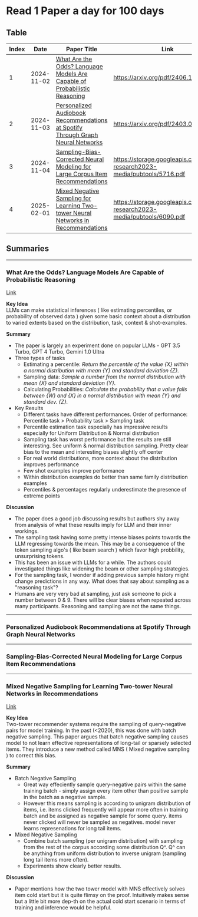# Read 1 Paper a day for 100 days

## Table

|Index|Date|Paper Title|Link|Completed|Notes|
|-----|----|-----------|----|---------|-----|
|1|2024-11-02|[What Are the Odds? Language Models Are Capable of Probabilistic Reasoning](#what-are-the-odds?-language-models-are-capable-of-probabilistic-reasoning)|https://arxiv.org/pdf/2406.12830|Yes||
|2|2024-11-03|[Personalized Audiobook Recommendations at Spotify Through Graph Neural Networks](#personalized-audiobook-recommendations-at-spotify-through-graph-neural-networks)|https://arxiv.org/pdf/2403.05185|Yes|Partial understanding, Revisit|
|3|2024-11-04|[Sampling-Bias-Corrected Neural Modeling for Large Corpus Item Recommendations](#sampling-bias-corrected-neural-modeling-for-large-corpus-item-recommendations)|https://storage.googleapis.com/gweb-research2023-media/pubtools/5716.pdf|||
|4|2025-02-01|[Mixed Negative Sampling for Learning Two-tower Neural Networks in Recommendations](#mixed-negative-sampling-for-learning-two-tower-neural-networks-in-recommendations)|https://storage.googleapis.com/gweb-research2023-media/pubtools/6090.pdf|Yes||


## Summaries
-----------------------

### What Are the Odds? Language Models Are Capable of Probabilistic Reasoning
[Link](https://arxiv.org/pdf/2406.12830)

**Key Idea**<br>
LLMs can make statistical inferences ( like estimating percentiles, or probability of observed data ) given some basic context about a distribution to varied extents based on the distribution, task, context & shot-examples.

**Summary**
- The paper is largely an experiment done on popular LLMs - GPT 3.5 Turbo, GPT 4 Turbo, Gemini 1.0 Ultra
- Three types of tasks
  - Estimating a percentile: *Return the percentile of the value {X} within a normal distribution with mean {Y} and standard deviation {Z}.*
  - Sampling data: *Sample a number from the normal distribution with mean {X} and standard deviation {Y}.*
  - Calculating Probabilities: *Calculate the probability that a value falls between {W} and {X} in a normal distribution with mean {Y} and standard dev. {Z}.*
- Key Results
  - Different tasks have different performances. Order of performance: Percentile task > Probability task > Sampling task
  - Percentile estimation task especially has impressive results especially for Uniform Distribution & Normal distribution 
  - Sampling task has worst performance but the results are still interesting. See uniform & normal distribution sampling. Pretty clear bias to the mean and interesting biases slightly off center
  - For real world distributions, more context about the distribution improves performance
  - Few shot examples improve performance
  - Within distribution examples do better than same family distribution examples
  - Percentiles & percentages regularly underestimate the presence of extreme points

**Discussion**
  - The paper does a good job discussing results but authors shy away from analysis of what these results imply for LLM and their inner workings.
  - The sampling task having some pretty intense biases points towards the LLM regressing towards the mean. This may be a consequence of the token sampling algo's ( like beam search ) which favor high probbility, unsurprising tokens.
  - This has been an issue with LLMs for a while. The authors could investigated things like widening the beam or other sampling strategies.
  - For the sampling task, I wonder if adding previous sample history might change predictions in any way. What does that say about sampling as a "reasoning task"?
  - Humans are very very bad at sampling, just ask someone to pick a number between 0 & 9. There will be clear biases when repeated across many participants. Reasoning and sampling are not the same things.

---------------------------------

### Personalized Audiobook Recommendations at Spotify Through Graph Neural Networks

---------------------------------

### Sampling-Bias-Corrected Neural Modeling for Large Corpus Item Recommendations

---------------------------------

### Mixed Negative Sampling for Learning Two-tower Neural Networks in Recommendations
[Link](https://storage.googleapis.com/gweb-research2023-media/pubtools/6090.pdf)

**Key Idea**<br>
Two-tower recommender systems require the sampling of query-negative pairs for model training. In the past (<2020), this was done with batch negative sampling. This paper argues that batch negative sampling causes model to not learn effective representations of long-tail or sparsely selected items. They introduce a new method called MNS ( Mixed negative sampling ) to correct this bias.

**Summary**
- Batch Negative Sampling
  - Great way effeciently sample query-negative pairs within the same training batch - simply assign every item other than positive sample in the batch as a negative sample.
  - However this means sampling is according to unigram distribution of items, i.e. items clicked frequently will appear more often in training batch and be assigned as negative sample for some query. items never clicked will never be sampled as negatives. model never learns represenations for long tail items.
- Mixed Negative Sampling
  - Combine batch sampling (per unigram distribution) with sampling from the rest of the corpus according some distribution Q^. Q^ can be anything from uniform distribution to inverse unigram (sampling long tail items more often).
  - Experiments show clearly better results.

**Discussion**
- Paper mentions how the two tower model with MNS effectively solves item cold start but it is quite flimsy on the proof. Intuitively makes sense but a little bit more dep-th on the actual cold start scenario in terms of training and inference would be helpful.

